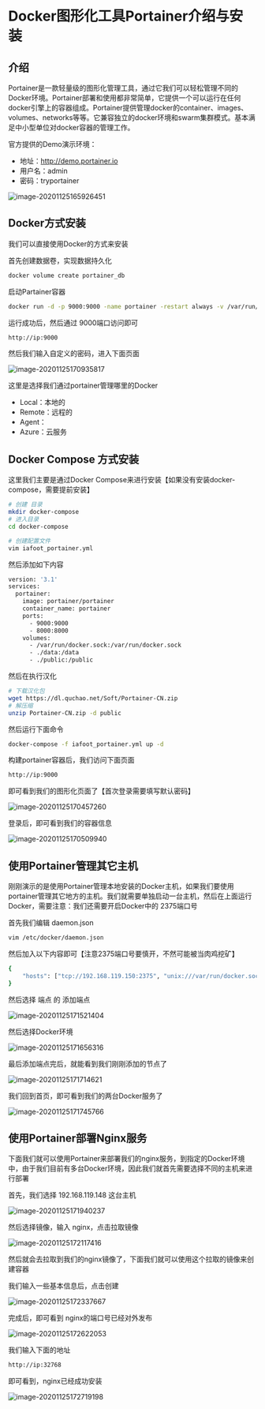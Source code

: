 # Docker图形化工具Portainer介绍与安装

## 介绍

Portainer是一款轻量级的图形化管理工具，通过它我们可以轻松管理不同的Docker环境。Portainer部署和使用都非常简单，它提供一个可以运行在任何docker引擎上的容器组成。Portainer提供管理docker的container、images、volumes、networks等等。它兼容独立的docker环境和swarm集群模式。基本满足中小型单位对docker容器的管理工作。

官方提供的Demo演示环境：

- 地址：http://demo.portainer.io
- 用户名：admin
- 密码：tryportainer

![image-20201125165926451](images/image-20201125165926451.png)

## Docker方式安装

我们可以直接使用Docker的方式来安装

首先创建数据卷，实现数据持久化

```bash
docker volume create portainer_db
```

启动Partainer容器

```bash
docker run -d -p 9000:9000 -name portainer -restart always -v /var/run/docker/sock:/var/run/docker.sock -v portainer_db:/data portainer/portainer
```

运行成功后，然后通过 9000端口访问即可

```bash
http://ip:9000
```

然后我们输入自定义的密码，进入下面页面

![image-20201125170935817](images/image-20201125170935817.png)

这里是选择我们通过portainer管理哪里的Docker

- Local：本地的
- Remote：远程的
- Agent：
- Azure：云服务

## Docker Compose 方式安装

这里我们主要是通过Docker Compose来进行安装【如果没有安装docker-compose，需要提前安装】

```bash
# 创建 目录
mkdir docker-compose
# 进入目录
cd docker-compose

# 创建配置文件
vim iafoot_portainer.yml
```

然后添加如下内容

```bash
version: '3.1'
services:
  portainer:
    image: portainer/portainer
    container_name: portainer
    ports:
      - 9000:9000
      - 8000:8000
    volumes:
      - /var/run/docker.sock:/var/run/docker.sock
      - ./data:/data
      - ./public:/public
```

然后在执行汉化

```bash
# 下载汉化包
wget https://dl.quchao.net/Soft/Portainer-CN.zip
# 解压缩
unzip Portainer-CN.zip -d public
```

然后运行下面命令

```bash
docker-compose -f iafoot_portainer.yml up -d
```

构建portainer容器后，我们访问下面页面

```bash
http://ip:9000
```

即可看到我们的图形化页面了【首次登录需要填写默认密码】

![image-20201125170457260](images/image-20201125170457260.png)

登录后，即可看到我们的容器信息

![image-20201125170509940](images/image-20201125170509940.png)



## 使用Portainer管理其它主机

刚刚演示的是使用Portainer管理本地安装的Docker主机，如果我们要使用portainer管理其它地方的主机。我们就需要单独启动一台主机，然后在上面运行Docker，需要注意：我们还需要开启Docker中的 2375端口号

首先我们编辑 daemon.json

```bash
vim /etc/docker/daemon.json
```

然后加入以下内容即可【注意2375端口号要慎开，不然可能被当肉鸡挖矿】

```bash
{
	"hosts": ["tcp://192.168.119.150:2375", "unix:///var/run/docker.sock"]
}
```

然后选择 端点 的 添加端点

![image-20201125171521404](images/image-20201125171521404.png)

然后选择Docker环境

![image-20201125171656316](images/image-20201125171656316.png)

最后添加端点完后，就能看到我们刚刚添加的节点了

![image-20201125171714621](images/image-20201125171714621.png)

我们回到首页，即可看到我们的两台Docker服务了

![image-20201125171745766](images/image-20201125171745766.png)



## 使用Portainer部署Nginx服务

下面我们就可以使用Portainer来部署我们的nginx服务，到指定的Docker环境中，由于我们目前有多台Docker环境，因此我们就首先需要选择不同的主机来进行部署

首先，我们选择 192.168.119.148 这台主机

![image-20201125171940237](images/image-20201125171940237.png)

然后选择镜像，输入 nginx，点击拉取镜像

![image-20201125172117416](images/image-20201125172117416.png)

然后就会去拉取到我们的nginx镜像了，下面我们就可以使用这个拉取的镜像来创建容器

我们输入一些基本信息后，点击创建

![image-20201125172337667](images/image-20201125172337667.png)

完成后，即可看到 nginx的端口号已经对外发布

![image-20201125172622053](images/image-20201125172622053.png)

我们输入下面的地址

```bash
http://ip:32768
```

即可看到，nginx已经成功安装

![image-20201125172719198](images/image-20201125172719198.png)